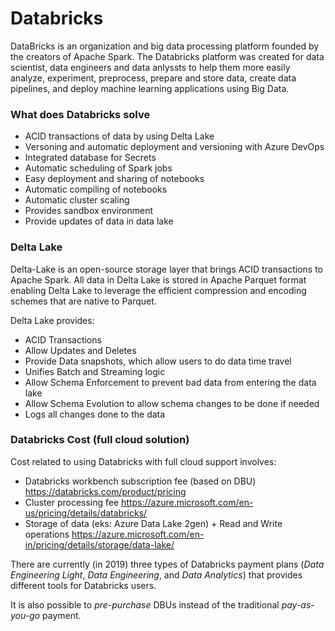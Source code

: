 
# Databricks
DataBricks is an organization and big data processing platform founded by the creators of Apache Spark. The Databricks platform was created for data scientist, data engineers and data anlyssts to help them more easily analyze, experiment, preprocess, prepare and store data, create data pipelines, and deploy machine learning applications using Big Data.


### What does Databricks solve
- ACID transactions of data by using Delta Lake
- Versoning and automatic deployment and versioning with Azure DevOps
- Integrated database for Secrets
- Automatic scheduling of Spark jobs
- Easy deployment and sharing of notebooks
- Automatic compiling of notebooks
- Automatic cluster scaling
- Provides sandbox environment
- Provide updates of data in data lake


### Delta Lake
Delta-Lake is an open-source storage layer that brings ACID transactions to Apache Spark. All data in Delta Lake is stored in Apache Parquet format enabling Delta Lake to leverage the efficient compression and encoding schemes that are native to Parquet.

Delta Lake provides:
* ACID Transactions
* Allow Updates and Deletes
* Provide Data snapshots, which allow users to do data time travel
* Unifies Batch and Streaming logic
* Allow Schema Enforcement to prevent bad data from entering the data lake
* Allow Schema Evolution to allow schema changes to be done if needed
* Logs all changes done to the data


### Databricks Cost (full cloud solution)
Cost related to using Databricks with full cloud support involves:
* Databricks workbench subscription fee (based on DBU) https://databricks.com/product/pricing
* Cluster processing fee https://azure.microsoft.com/en-us/pricing/details/databricks/
* Storage of data (eks: Azure Data Lake 2gen) + Read and Write operations https://azure.microsoft.com/en-in/pricing/details/storage/data-lake/

There are currently (in 2019) three types of Databricks payment plans (*Data Engineering Light*, *Data Engineering*, and *Data Analytics*) that provides different tools for Databricks users.

It is also possible to *pre-purchase* DBUs instead of the traditional *pay-as-you-go* payment.
